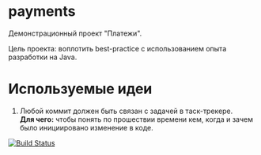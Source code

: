# payments

Демонстрационный проект "Платежи".

Цель проекта: воплотить best-practice с использованием опыта разработки на Java.

# Используемые идеи

1. Любой коммит должен быть связан с задачей в таск-трекере.\
**Для чего:** чтобы понять по прошествии времени кем, когда и зачем было инициировано изменение в коде.


[![Build Status](https://travis-ci.com/Kerb/payments.svg?branch=main)](https://travis-ci.com/Kerb/payments)

